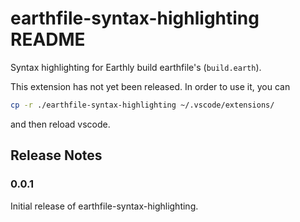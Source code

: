 # earthfile-syntax-highlighting README

Syntax highlighting for Earthly build earthfile's (`build.earth`).

This extension has not yet been released. In order to use it, you can

```bash
cp -r ./earthfile-syntax-highlighting ~/.vscode/extensions/
```

and then reload vscode.

## Release Notes

### 0.0.1

Initial release of earthfile-syntax-highlighting.
